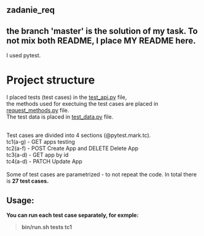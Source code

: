 ## zadanie_req

## the branch 'master' is the solution of my task. To not mix both README, I place MY README here.

I used pytest.<br>

# Project structure
I placed tests (test cases) in the [test_api.py](test_api.py) file,
<br>
the methods used for exectuing the test cases are placed in  [request_methods.py](request_methods.py) file. 
<br>
The test data is placed in [test_data.py](test_data.py) file.
<br>
<br>

Test cases are divided into 4 sections (@pytest.mark.tc<number>).<br>
  tc1(a-g) - GET apps testing <br>
  tc2(a-f) - POST Create App and DELETE Delete App <br>
  tc3(a-d) - GET app by id <br>
  tc4(a-d) - PATCH Update App <br>
<br>
  Some of test cases are parametrized - to not repeat the code. In total there is <b>27 test cases<b>.<br>

## **Usage:**

You can run each test case separately, for exmple:

> bin/run.sh tests tc1
